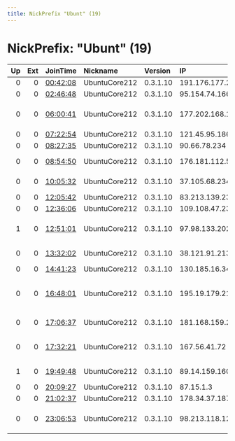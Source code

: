```yaml
---
title: NickPrefix "Ubunt" (19)
---
```


# NickPrefix: "Ubunt" (19)

|   Up |   Ext | JoinTime                                                                                            | Nickname      | Version   | IP              | AS                                       | CC   |   ORp |   Dirp | OS    | Contact   |   eFamMembers |
|-----:|------:|:----------------------------------------------------------------------------------------------------|:--------------|:----------|:----------------|:-----------------------------------------|:-----|------:|-------:|:------|:----------|--------------:|
|    0 |     0 | [00:42:08](https://metrics.torproject.org/rs.html#details/8DCB715E8E710796BD029D58EB98B3F00367EE06) | UbuntuCore212 | 0.3.1.10  | 191.176.177.203 | CLARO S.A.                               | br   | 40351 |      0 | Linux | None      |             1 |
|    0 |     0 | [02:46:48](https://metrics.torproject.org/rs.html#details/75A03418B71AB1B66BCA7AFB8FF24E208E8BCC3B) | UbuntuCore212 | 0.3.1.10  | 95.154.74.166   | Octopusnet LTD                           | ru   | 46712 |      0 | Linux | None      |             1 |
|    0 |     0 | [06:00:41](https://metrics.torproject.org/rs.html#details/769A185A5117BEE54B721D5548CFC344F2B80399) | UbuntuCore212 | 0.3.1.10  | 177.202.168.121 | Brasil Telecom S/A - Filial Distrito Fed | br   | 43877 |      0 | Linux | None      |             1 |
|    0 |     0 | [07:22:54](https://metrics.torproject.org/rs.html#details/7E956CC52F6BDFA5562B90659FDF78F3406177A8) | UbuntuCore212 | 0.3.1.10  | 121.45.95.186   | Internode Pty Ltd                        | au   | 40620 |      0 | Linux | None      |             1 |
|    0 |     0 | [08:27:35](https://metrics.torproject.org/rs.html#details/7481E39F45023931FCA97DEB2A09C9EC68B0A449) | UbuntuCore212 | 0.3.1.10  | 90.66.78.234    | Orange                                   | fr   | 46503 |      0 | Linux | None      |             1 |
|    0 |     0 | [08:54:50](https://metrics.torproject.org/rs.html#details/91464D08BA1B526736C8DE418DD4153031A4C2AF) | UbuntuCore212 | 0.3.1.10  | 176.181.112.57  | Bouygues Telecom SA                      | fr   | 41186 |      0 | Linux | None      |             1 |
|    0 |     0 | [10:05:32](https://metrics.torproject.org/rs.html#details/92154573511F67135E025671DCC1606AECCE70E5) | UbuntuCore212 | 0.3.1.10  | 37.105.68.234   | Saudi Telecom Company JSC                | sa   | 33613 |      0 | Linux | None      |             1 |
|    0 |     0 | [12:05:42](https://metrics.torproject.org/rs.html#details/44EF9C1CCD160982A93846B42FA91627E03F9A4D) | UbuntuCore212 | 0.3.1.10  | 83.213.139.23   | Euskaltel S.A.                           | es   | 34511 |      0 | Linux | None      |             1 |
|    0 |     0 | [12:36:06](https://metrics.torproject.org/rs.html#details/867C9DEAA84C79B6FE64AB1E75D4A2F1A3D523D6) | UbuntuCore212 | 0.3.1.10  | 109.108.47.238  | Rostelecom                               | ru   | 34799 |      0 | Linux | None      |             1 |
|    1 |     0 | [12:51:01](https://metrics.torproject.org/rs.html#details/1005F7AE20CD6B447BC88B13FF58A86D49CF2174) | UbuntuCore212 | 0.3.1.10  | 97.98.133.202   | Time Warner Cable Internet LLC           | us   | 39081 |      0 | Linux | None      |             1 |
|    0 |     0 | [13:32:02](https://metrics.torproject.org/rs.html#details/F5E16A0A21C8CD185CCFD032F6C2B796454CCC29) | UbuntuCore212 | 0.3.1.10  | 38.121.91.213   | Cogent Communications                    | ca   | 45669 |      0 | Linux | None      |             1 |
|    0 |     0 | [14:41:23](https://metrics.torproject.org/rs.html#details/3C36E89ED8B878514DA33F6C34D61FDF6EFEA0B9) | UbuntuCore212 | 0.3.1.10  | 130.185.16.34   | Intertelecom Ltd                         | ua   | 38995 |      0 | Linux | None      |             1 |
|    0 |     0 | [16:48:01](https://metrics.torproject.org/rs.html#details/A8286E61BE2703170CD1BB3B91C6CA809DE936EF) | UbuntuCore212 | 0.3.1.10  | 195.19.179.212  | State Educational Institution of Higher  | ru   | 39503 |      0 | Linux | None      |             1 |
|    0 |     0 | [17:06:37](https://metrics.torproject.org/rs.html#details/EE5684E58823B4E2F9E4DC958959B3FFB72855A4) | UbuntuCore212 | 0.3.1.10  | 181.168.159.232 | CABLEVISION S.A.                         | ar   | 43005 |      0 | Linux | None      |             1 |
|    0 |     0 | [17:32:21](https://metrics.torproject.org/rs.html#details/AB21218498CCCE7C6D3E74E70F153F4E86263BDB) | UbuntuCore212 | 0.3.1.10  | 167.56.41.72    | Administracion Nacional de Telecomunicac | uy   | 45961 |      0 | Linux | None      |             1 |
|    1 |     0 | [19:49:48](https://metrics.torproject.org/rs.html#details/F0425CEF27622C95ED74B6476664F3FA37C2633D) | UbuntuCore212 | 0.3.1.10  | 89.14.159.160   | Telefonica Germany                       | de   | 41263 |      0 | Linux | None      |             1 |
|    0 |     0 | [20:09:27](https://metrics.torproject.org/rs.html#details/34CD335982C8FB1B2DFBB8BF1C04B3074600E38E) | UbuntuCore212 | 0.3.1.10  | 87.15.1.3       | Telecom Italia                           | it   | 41666 |      0 | Linux | None      |             1 |
|    0 |     0 | [21:02:37](https://metrics.torproject.org/rs.html#details/DB0DE01B187EBB80CB4C3AB04A4E3DFBC3C0ED8D) | UbuntuCore212 | 0.3.1.10  | 178.34.37.187   | Rostelecom                               | ru   | 39855 |      0 | Linux | None      |             1 |
|    0 |     0 | [23:06:53](https://metrics.torproject.org/rs.html#details/F3728EB5CCFB04BF8A18F239C51083351015C875) | UbuntuCore212 | 0.3.1.10  | 98.213.118.123  | Comcast Cable Communications, LLC        | us   | 38455 |      0 | Linux | None      |             1 |
